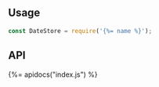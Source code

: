## Usage

```js
const DateStore = require('{%= name %}');
```

## API
{%= apidocs("index.js") %}


[get-time]: https://developer.mozilla.org/en-US/docs/Web/JavaScript/Reference/Global_Objects/Date/getTime
